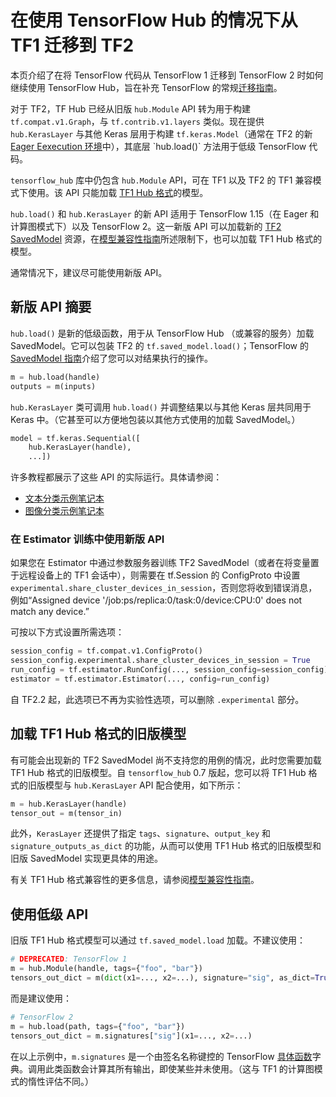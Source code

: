 <!--* freshness: { owner: 'maringeo' reviewed: '2022-07-11' } *-->

# 在使用 TensorFlow Hub 的情况下从 TF1 迁移到 TF2

本页介绍了在将 TensorFlow 代码从 TensorFlow 1 迁移到 TensorFlow 2 时如何继续使用 TensorFlow Hub，旨在补充 TensorFlow 的常规[迁移指南](https://www.tensorflow.org/guide/migrate)。

对于 TF2，TF Hub 已经从旧版 `hub.Module` API 转为用于构建 `tf.compat.v1.Graph`，与 `tf.contrib.v1.layers` 类似。现在提供 `hub.KerasLayer` 与其他 Keras 层用于构建 `tf.keras.Model`（通常在 TF2 的新 [Eager Eexecution 环境](https://www.tensorflow.org/guide/eager_)中），其底层 `hub.load()` 方法用于低级 TensorFlow 代码。

`tensorflow_hub` 库中仍包含 `hub.Module` API，可在 TF1 以及 TF2 的 TF1 兼容模式下使用。该 API 只能加载 [TF1 Hub 格式](tf1_hub_module.md)的模型。

`hub.load()` 和 `hub.KerasLayer` 的新 API 适用于 TensorFlow 1.15（在 Eager 和计算图模式下）以及 TensorFlow 2。这一新版 API 可以加载新的 [TF2 SavedModel](tf2_saved_model.md) 资源，在[模型兼容性指南](model_compatibility.md)所述限制下，也可以加载 TF1 Hub 格式的模型。

通常情况下，建议尽可能使用新版 API。

## 新版 API 摘要

`hub.load()` 是新的低级函数，用于从 TensorFlow Hub （或兼容的服务）加载 SavedModel。它可以包装 TF2 的 `tf.saved_model.load()`；TensorFlow 的 [SavedModel 指南](https://www.tensorflow.org/guide/saved_model)介绍了您可以对结果执行的操作。

```python
m = hub.load(handle)
outputs = m(inputs)
```

`hub.KerasLayer` 类可调用 `hub.load()` 并调整结果以与其他 Keras 层共同用于 Keras 中。（它甚至可以方便地包装以其他方式使用的加载 SavedModel。）

```python
model = tf.keras.Sequential([
    hub.KerasLayer(handle),
    ...])
```

许多教程都展示了这些 API 的实际运行。具体请参阅：

- [文本分类示例笔记本](https://github.com/tensorflow/hub/blob/master/examples/colab/tf2_text_classification.ipynb)
- [图像分类示例笔记本](https://github.com/tensorflow/hub/blob/master/examples/colab/tf2_image_retraining.ipynb)

### 在 Estimator 训练中使用新版 API

如果您在 Estimator 中通过参数服务器训练 TF2 SavedModel（或者在将变量置于远程设备上的 TF1 会话中），则需要在 tf.Session 的 ConfigProto 中设置 `experimental.share_cluster_devices_in_session`，否则您将收到错误消息，例如“Assigned device '/job:ps/replica:0/task:0/device:CPU:0' does not match any device.”

可按以下方式设置所需选项：

```python
session_config = tf.compat.v1.ConfigProto()
session_config.experimental.share_cluster_devices_in_session = True
run_config = tf.estimator.RunConfig(..., session_config=session_config)
estimator = tf.estimator.Estimator(..., config=run_config)
```

自 TF2.2 起，此选项已不再为实验性选项，可以删除 `.experimental` 部分。

## 加载 TF1 Hub 格式的旧版模型

有可能会出现新的 TF2 SavedModel 尚不支持您的用例的情况，此时您需要加载 TF1 Hub 格式的旧版模型。自 `tensorflow_hub` 0.7 版起，您可以将 TF1 Hub 格式的旧版模型与 `hub.KerasLayer` API 配合使用，如下所示：

```python
m = hub.KerasLayer(handle)
tensor_out = m(tensor_in)
```

此外，`KerasLayer` 还提供了指定 `tags`、`signature`、`output_key` 和 `signature_outputs_as_dict` 的功能，从而可以使用 TF1 Hub 格式的旧版模型和旧版 SavedModel 实现更具体的用途。

有关 TF1 Hub 格式兼容性的更多信息，请参阅[模型兼容性指南](model_compatibility.md)。

## 使用低级 API

旧版 TF1 Hub 格式模型可以通过 `tf.saved_model.load` 加载。不建议使用：

```python
# DEPRECATED: TensorFlow 1
m = hub.Module(handle, tags={"foo", "bar"})
tensors_out_dict = m(dict(x1=..., x2=...), signature="sig", as_dict=True)
```

而是建议使用：

```python
# TensorFlow 2
m = hub.load(path, tags={"foo", "bar"})
tensors_out_dict = m.signatures["sig"](x1=..., x2=...)
```

在以上示例中，`m.signatures` 是一个由签名名称键控的 TensorFlow [具体函数](https://www.tensorflow.org/tutorials/customization/performance#tracing)字典。调用此类函数会计算其所有输出，即使某些并未使用。（这与 TF1 的计算图模式的惰性评估不同。）
